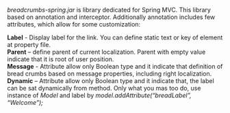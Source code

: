 <i>breadcrumbs-spring.jar</i> is library dedicated for Spring MVC. This library based on annotation and interceptor. Additionally annotation includes few attributes, which allow for some customization:

<b>Label</b> - Display label for the link. You can define static text or key of element at property file.<br>
<b>Parent</b> – define parent of current localization. Parent with empty value indicate that it is root of user position.<br>
<b>Message</b> - Attribute allow only Boolean type and it indicate that definition of bread crumbs based on message properties, including right localization.<br>
<b>Dynamic</b> – Attribute allow only Boolean type and it indicate that, the label can be sat dynamically from method. Only what you mas too do, use instance of <i>Model</i> and label by <i>model.addAttribute(“breadLabel”, “Welcome”);</i><br>
